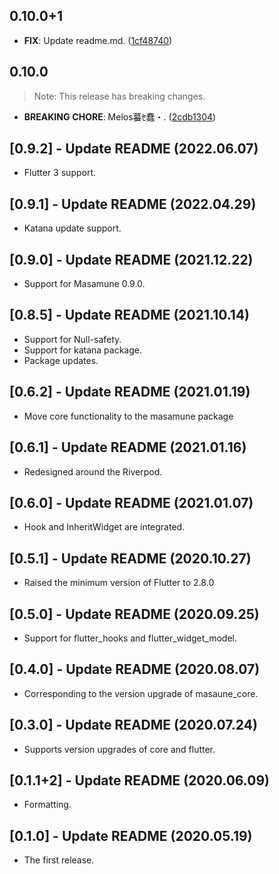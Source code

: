 ## 0.10.0+1

 - **FIX**: Update readme.md. ([1cf48740](https://github.com/mathrunet/flutter_masamune/commit/1cf4874003135aee66bdf381fff1f5215cd55d6e))

## 0.10.0

> Note: This release has breaking changes.

 - **BREAKING** **CHORE**: Melos蟇ｾ蠢・. ([2cdb1304](https://github.com/mathrunet/flutter_masamune/commit/2cdb13044ea12f1f53b9b3cbcf0383e62fad11ac))

## [0.9.2] - Update README (2022.06.07)

* Flutter 3 support.

## [0.9.1] - Update README (2022.04.29)

* Katana update support.

## [0.9.0] - Update README (2021.12.22)

* Support for Masamune 0.9.0.

## [0.8.5] - Update README (2021.10.14)

* Support for Null-safety.
* Support for katana package.
* Package updates.

## [0.6.2] - Update README (2021.01.19)

* Move core functionality to the masamune package

## [0.6.1] - Update README (2021.01.16)

* Redesigned around the Riverpod.

## [0.6.0] - Update README (2021.01.07)

* Hook and InheritWidget are integrated.

## [0.5.1] - Update README (2020.10.27)

* Raised the minimum version of Flutter to 2.8.0

## [0.5.0] - Update README (2020.09.25)

* Support for flutter_hooks and flutter_widget_model.

## [0.4.0] - Update README (2020.08.07)

* Corresponding to the version upgrade of masaune_core.

## [0.3.0] - Update README (2020.07.24)

* Supports version upgrades of core and flutter.

## [0.1.1+2] - Update README (2020.06.09)

* Formatting.

## [0.1.0] - Update README (2020.05.19)

* The first release.
